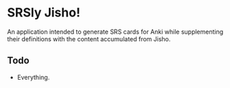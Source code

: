 # SRSly Jisho!
An application intended to generate SRS cards for Anki while supplementing their definitions with the content accumulated from Jisho.

## Todo
- Everything.